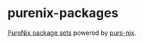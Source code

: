 # purenix-packages

[PureNix package sets](https://github.com/purenix-org/purenix-package-sets) powered by [purs-nix](https://github.com/purs-nix/purs-nix).
